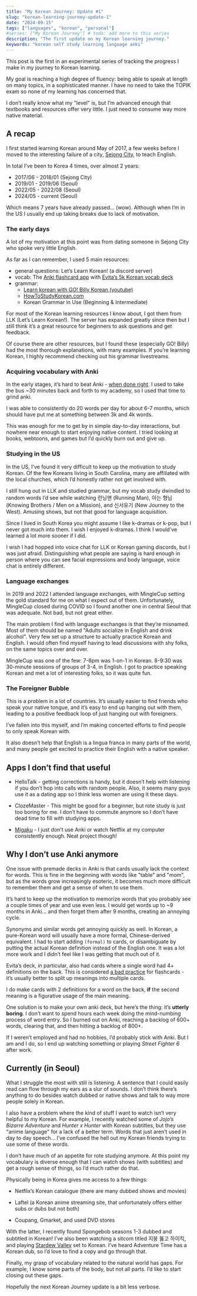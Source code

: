 ```yaml
---
title: "My Korean Journey: Update #1"
slug: "korean-learning-journey-update-1"
date: "2024-09-15"
tags: ["languages", "korean", "personal"]
#series: ["My Korean Journey"] # todo: add more to this series
description: "The first update on my Korean learning journey."
keywords: "korean self study learning language anki"
---
```


This post is the first in an experimental series of tracking the progress I make
in my journey to Korean learning.

My goal is reaching a high degree of fluency: being able to speak at length on
many topics, in a sophisticated manner. I have no need to take the TOPIK exam so
none of my learning has concerned that.

I don’t really know what my "level" is, but I’m advanced enough that textbooks
and resources offer very little. I just need to consume way more native
material.

## A recap

I first started learning Korean around May of 2017, a few weeks before I moved
to the interesting failure of a city,
[Sejong City](https://en.wikipedia.org/wiki/Sejong_City), to teach English.

In total I’ve been to Korea 4 times, over almost 2 years:

- 2017/06 - 2018/01 (Sejong City)
- 2019/01 - 2019/06 (Seoul)
- 2022/05 - 2022/08 (Seoul)
- 2024/05 - current (Seoul)

Which means 7 years have already passed… (wow). Although when I’m in the US I
usually end up taking breaks due to lack of motivation.

### The early days

A lot of my motivation at this point was from dating someone in Sejong City who
spoke very little English.

As far as I can remember, I used 5 main resources:

- general questions: Let’s Learn Korean! (a discord server)
- vocab: The [Anki flashcard app](https://apps.ankiweb.net/) with
  [Evita’s 5k Korean vocab deck](https://ankiweb.net/shared/info/4066961604)
- grammar:
  - [Learn korean with GO! Billy Korean (youtube)](https://www.youtube.com/@GoBillyKorean)
  - [HowToStudyKorean.com](https://www.howtostudykorean.com/)
  - Korean Grammar in Use (Beginning & Intermediate)

For most of the Korean learning resources I know about, I got them from LLK
(Let’s Learn Korean!). The server has expanded greatly since then but I still
think it’s a great resource for beginners to ask questions and get feedback.

Of course there are other resources, but I found these (especially GO! Billy)
had the most thorough explanations, with many examples. If you’re learning
Korean, I highly recommend checking out his grammar livestreams.

### Acquiring vocabulary with Anki

In the early stages, it’s hard to beat Anki -
[when done right](/posts/2019/better-anki-usage-guide/). I used to take the bus
~30 minutes back and forth to my academy, so I used that time to grind anki.

I was able to consistently do 20 words per day for about 6-7 months, which
should have put me at something between 3k and 4k words.

This was enough for me to get by in simple day-to-day interactions, but nowhere
near enough to start enjoying native content. I tried looking at books,
webtoons, and games but I’d quickly burn out and give up.

### Studying in the US

In the US, I’ve found it very difficult to keep up the motivation to study
Korean. Of the few Koreans living in South Carolina, many are affiliated with
the local churches, which I’d honestly rather not get involved with.

I still hung out in LLK and studied grammar, but my vocab study dwindled to
random words I’d see while watching 런닝맨 (Running Man), 아는 형님 (Knowing
Brothers / Men on a Mission), and 신서유기 (New Journey to the West). Amusing
shows, but not that good for language acquisition.

Since I lived in South Korea you might assume I like k-dramas or k-pop, but I
never got much into them. I wish I enjoyed k-dramas. I think I would’ve learned
a lot more sooner if I did.

I wish I had hopped into voice chat for LLK or Korean gaming discords, but I was
just afraid. Distinguishing what people are saying is hard enough in person
where you can see facial expressions and body language, voice chat is entirely
different.

### Language exchanges

In 2019 and 2022 I attended language exchanges, with MingleCup setting the gold
standard for me on what I expect out of them. Unfortunately, MingleCup closed
during COVID so I found another one in central Seoul that was adequate. Not bad,
but not great either.

The main problem I find with language exchanges is that they’re misnamed. Most
of them should be named "Adults socialize in English and drink alcohol". Very
few set up a structure to actually practice Korean and English. I would often
find myself having to lead discussions with shy folks, on the same topics over
and over.

MingleCup was one of the few: 7-8pm was 1-on-1 in Korean. 8-9:30 was 30-minute
sessions of groups of 3-4, in English. I got to practice speaking Korean and met
a lot of interesting folks, so it was quite fun.

### The Foreigner Bubble

This is a problem in a lot of countries. It’s usually easier to find friends who
speak your native tongue, and it’s easy to end up hanging out with them, leading
to a positive feedback loop of just hanging out with foreigners.

I’ve fallen into this myself, and I’m making concerted efforts to find people to
only speak Korean with.

It also doesn’t help that English is a lingua franca in many parts of the world,
and many people get excited to practice their English with a native speaker.

## Apps I don’t find that useful

- HelloTalk - getting corrections is handy, but it doesn’t help with listening
  if you don’t hop into calls with random people. Also, it seems many guys use
  it as a dating app so I think less women are using it these days.

- ClozeMaster - This might be good for a beginner, but rote study is just too
  boring for me. I don’t have to commute anymore so I don’t have dead time to
  fill with studying apps.

- [Migaku](https://migaku.com/) - I just don’t use Anki or watch Netflix at my
  computer consistently enough. Neat project though!

## Why I don’t use Anki anymore

One issue with premade decks in Anki is that cards usually lack the context for
words. This is fine in the beginning with words like "table" and "mom", but as
the words grow increasingly esoteric, it becomes much more difficult to remember
them and get a sense of when to use them.

It’s hard to keep up the motivation to memorize words that you probably see a
couple times of year and use even less. I would get words up to ~9 months in
Anki… and then forget them after 9 months, creating an annoying cycle.

Synonyms and similar words get annoying quickly as well. In Korean, a
pure-Korean word will usually have a more formal, Chinese-derived equivalent. I
had to start adding `(formal)` to cards, or disambiguate by putting the actual
Korean definition instead of the English one. It was a lot more work and I
didn’t feel like I was getting that much out of it.

Evita’s deck, in particular, also had cards where a single word had 4+
definitions on the back. This is considered
[a bad practice](https://www.supermemo.com/en/blog/twenty-rules-of-formulating-knowledge)
for flashcards - it’s usually better to split up meanings into multiple cards.

I do make cards with 2 definitions for a word on the back, **if** the second
meaning is a figurative usage of the main meaning.

One solution is to make your own anki deck, but here’s the thing: it’s **utterly
boring**. I don’t want to spend hours each week doing the mind-numbing process
of word entry. So I burned out on Anki, reaching a backlog of 600+ words,
clearing that, and then hitting a backlog of 800+.

If I weren’t employed and had no hobbies, I’d probably stick with Anki. But I am
and I do, so I end up watching something or playing _Street Fighter 6_ after
work.

## Currently (in Seoul)

What I struggle the most with still is listening. A sentence that I could easily
read can flow through my ears as a slur of sounds. I don’t think there’s
anything to do besides watch dubbed or native shows and talk to way more people
solely in Korean.

I also have a problem where the kind of stuff I want to watch isn’t very helpful
to my Korean. For example, I recently watched some of _Jojo’s Bizarre Adventure_
and _Hunter x Hunter_ with Korean subtitles, but they use "anime language" for a
lack of a better term. Words that just aren’t used in day to day speech… I’ve
confused the hell out my Korean friends trying to use some of these words.

I don’t have much of an appetite for rote studying anymore. At this point my
vocabulary is diverse enough that I can watch shows (with subtitles) and get a
rough sense of things, so I’d much rather do that.

Physically being in Korea gives me access to a few things:

- Netflix’s Korean catalogue (there are many dubbed shows and movies)

- Laftel (a Korean anime streaming site, that unfortunately offers either subs
  or dubs but not both)

- Coupang, Gmarket, and used DVD stores

With the latter, I recently found Spongebob seasons 1-3 dubbed and subtitled in
Korean! I’ve also been watching a sitcom titled 지붕 뚫고 하이킥, and playing
[Stardew Valley](https://www.stardewvalley.net/) set to Korean. I’ve heard
Adventure Time has a Korean dub, so I’d love to find a copy and go through that.

Finally, my grasp of vocabulary related to the natural world has gaps. For
example, I know some parts of the body, but not all parts. I’d like to start
closing out these gaps.

Hopefully the next Korean Journey update is a bit less verbose.
